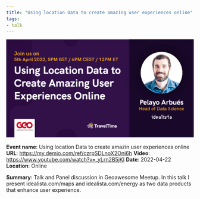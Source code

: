 ```yaml
---
title: "Using location Data to create amazing user experiences online"
tags:
- talk
---
```


![geoawesomeness](03.%20Outputs/Public%20Appearances/2022/geoawesomeness/geoawesomeness.png)

**Event name**: Using location Data to create amazin user experiences online
**URL**: https://my.demio.com/ref/czrpSDLnoX2Oni6h
**Video**: https://www.youtube.com/watch?v=_yLrn2B5jKI
**Date**: 2022-04-22
**Location**: Online

**Summary**: Talk and Panel discussion in Geoawesome Meetup. In this talk I present idealista.com/maps and idealista.com/energy as two data products that enhance user experience.


